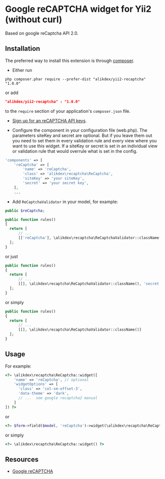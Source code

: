 Google reCAPTCHA widget for Yii2 (without curl)
================================
Based on google reCaptcha API 2.0.

Installation
------------
The preferred way to install this extension is through [composer](http://getcomposer.org/download/).

* Either run

```
php composer.phar require --prefer-dist "alikdex/yii2-recaptcha" "1.0.0"
```

or add

```json
"alikdex/yii2-recaptcha" : "1.0.0"
```

to the `require` section of your application's `composer.json` file.

* [Sign up for an reCAPTCHA API keys](https://www.google.com/recaptcha/admin#createsite).

* Configure the component in your configuration file (web.php). The parameters siteKey and secret are optional.
But if you leave them out you need to set them in every validation rule and every view where you want to use this widget.
If a siteKey or secret is set in an individual view or validation rule that would overrule what is set in the config.

```php
'components' => [
    'reCaptcha' => [
        'name' => 'reCaptcha',
        'class' => 'alikdex\recaptcha\ReCaptcha',
        'siteKey' => 'your siteKey',
        'secret' => 'your secret key',
    ],
    ...
```

* Add `ReCaptchaValidator` in your model, for example:

```php
public $reCaptcha;

public function rules()
{
  return [
      // ...
      [['reCaptcha'], \alikdex\recaptcha\ReCaptchaValidator::className(), 'secret' => 'your secret key']
  ];
}
```

or just

```php
public function rules()
{
  return [
      // ...
      [[], \alikdex\recaptcha\ReCaptchaValidator::className(), 'secret' => 'your secret key']
  ];
}
```

or simply

```php
public function rules()
{
  return [
      // ...
      [[], \alikdex\recaptcha\ReCaptchaValidator::className()]
  ];
}
```

Usage
-----
For example:

```php
<?= \alikdex\recaptcha\ReCaptcha::widget([
    'name' => 'reCaptcha', // optional
    'widgetOptions' => [
      'class' => 'col-sm-offset-3',
      'data-theme' => 'dark',
      // ...  see google recaptcha2 manual
    ]
]) ?>
```

or

```php
<?= $form->field($model, 'reCaptcha')->widget(\alikdex\recaptcha\ReCaptcha::className()) ?>
```

or simply

```php
<?= \alikdex\recaptcha\ReCaptcha::widget() ?>
```

Resources
---------
* [Google reCAPTCHA](https://developers.google.com/recaptcha)

